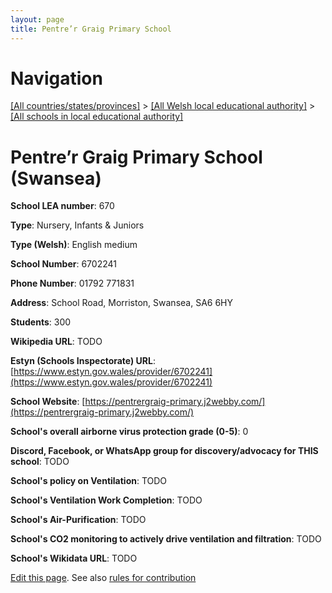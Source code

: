 ```yaml
---
layout: page
title: Pentre’r Graig Primary School
---
```

# Navigation

[[All countries/states/provinces]](../../..) > [[All Welsh local educational authority]](../..) > [[All schools in local educational authority]](..)

# Pentre’r Graig Primary School (Swansea)

**School LEA number**: 670

**Type**: Nursery, Infants & Juniors

**Type (Welsh)**: English medium

**School Number**: 6702241

**Phone Number**: 01792 771831

**Address**: School Road, Morriston, Swansea, SA6 6HY

**Students**: 300

**Wikipedia URL**: TODO

**Estyn (Schools Inspectorate) URL**: [https://www.estyn.gov.wales/provider/6702241](https://www.estyn.gov.wales/provider/6702241)

**School Website**: [https://pentrergraig-primary.j2webby.com/](https://pentrergraig-primary.j2webby.com/)

**School's overall airborne virus protection grade (0-5)**: 0

**Discord, Facebook, or WhatsApp group for discovery/advocacy for THIS school**: TODO

**School's policy on Ventilation**: TODO

**School's Ventilation Work Completion**: TODO

**School's Air-Purification**: TODO

**School's CO2 monitoring to actively drive ventilation and filtration**: TODO

**School's Wikidata URL**: TODO




[Edit this page](https://github.com/ventilate-schools/Wales/edit/prif/./Swansea/Pentre’r_Graig_Primary_School.md). See also [rules for contribution](../../../contribution-rules/)